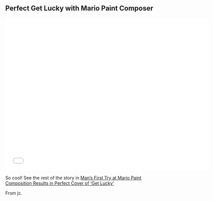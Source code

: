 ## Perfect Get Lucky with Mario Paint Composer

<iframe width="640" height="480" src="//www.youtube.com/embed/Ic01Vhiyrb4?rel=0" frameborder="0" allowfullscreen></iframe>

So cool! See the rest of the story in [Man’s First Try at Mario Paint Composition Results in Perfect Cover of ‘Get Lucky’][]

From jc.

[Man’s First Try at Mario Paint Composition Results in Perfect Cover of ‘Get Lucky’]: http://www.wired.com/underwire/2013/09/monday-jam-get-lucky-mario-paint/
